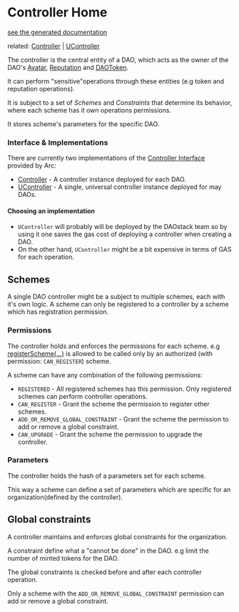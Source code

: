 # Controller Home
[see the generated documentation](../../generated_docs/controller/ControllerInterface.md)

related: [Controller](Controller.md) | [UController](UController.md)

The controller is the central entity of a DAO,
which acts as the owner of the DAO's [Avatar](./Avatar.md), [Reputation](Reputation.md) and [DAOToken](DAOToken.md).

It can perform "sensitive"operations through these entities (e.g token and reputation operations).

It is subject to a set of *Schemes* and *Constraints* that determine its behavior, where each scheme has it own operations permissions.

It stores scheme's parameters for the specific DAO.

### Interface & Implementations

There are currently two implementations of the [Controller Interface](../../generated_docs/controller/ControllerInterface.md)
provided by Arc:

- [Controller](Controller.md) - A controller instance deployed for each DAO.
- [UController](UController.md) - A single, universal controller instance deployed for may DAOs.

#### Choosing an implementation

- `UController` will probably will be deployed by the DAOstack team so by using it one saves the gas cost of deploying a controller when creating a DAO.
- On the other hand, `UController` might be a bit expensive in terms of GAS for each operation.


## Schemes

A single DAO controller might be a subject to multiple schemes, each with it's own logic.
A scheme can only be registered to a controller by a scheme which has registration permission.

### Permissions

The controller holds and enforces the permissions for each scheme.
e.g [registerScheme(...)](../../generated_docs/controller/ControllerInterface/#registerschemeaddressbytes32bytes4address) is allowed to be called only by an authorized (with permission: `CAN_REGISTER`) scheme.

A scheme can have any combination of the following permissions:

 - `REGISTERED` -  All registered schemes has this permission. Only registered schemes can perform controller operations.
 - `CAN_REGISTER` - Grant the scheme the permission to register other schemes.
 - `ADD_OR_REMOVE_GLOBAL_CONSTRAINT` - Grant the scheme the permission to add or remove a global constraint.
 - `CAN_UPGRADE` - Grant the scheme the permission to upgrade the controller.

### Parameters

The controller holds the hash of a parameters set for each scheme.

This way a scheme can define a set of parameters which are specific for an organization(defined by the controller).

## Global constraints

A controller maintains and enforces global constraints for the organization.

A constraint define what a "cannot be done" in the DAO. e.g limit the number of minted tokens for the DAO.

The global constraints is checked before and after each controller operation.

Only a scheme with the `ADD_OR_REMOVE_GLOBAL_CONSTRAINT` permission can add or remove a global constraint.
